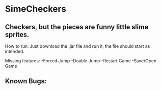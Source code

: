 # SimeCheckers
Checkers, but the pieces are funny little slime sprites.
----
How to run: Just download the .jar file and run it, the file should start as intended.

Missing features:
-Forced Jump
-Double Jump
-Restart Game
-Save/Open Game

Known Bugs:
-
